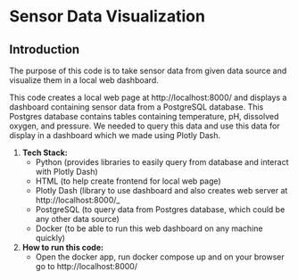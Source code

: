 # Sensor Data Visualization

## Introduction

The purpose of this code is to take sensor data from given data source and visualize them in a local web dashboard. 



This code creates a local web page at http://localhost:8000/ and displays a dashboard containing sensor data from a PostgreSQL database. This Postgres database contains tables containing temperature, pH, dissolved oxygen, and pressure. We needed to query this data and use this data for display in a dashboard which we made using Plotly Dash. 

1. **Tech Stack:**
   - Python (provides libraries to easily query from database and interact with Plotly Dash) 
   - HTML (to help create frontend for local web page)
   - Plotly Dash (library to use dashboard and also creates web server at http://localhost:8000/_
   - PostgreSQL (to query data from Postgres database, which could be any other data source)
   - Docker (to be able to run this web dashboard on any machine quickly)
2. **How to run this code:**
   - Open the docker app, run docker compose up and on your browser go to http://localhost:8000/
   
